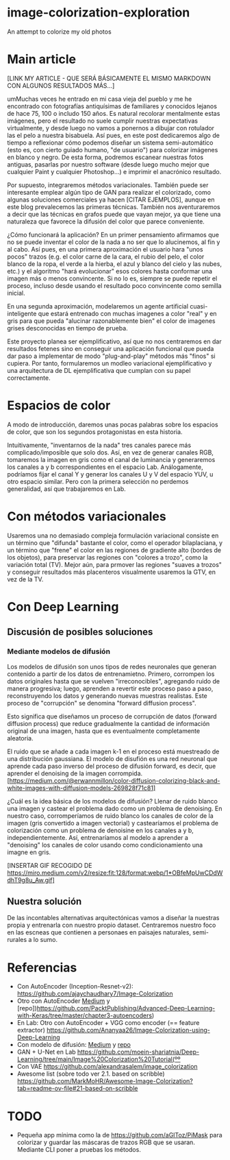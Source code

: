 # image-colorization-exploration
An attempt to colorize my old photos

# Main article

[LINK MY ARTICLE -  QUE SERÁ BÁSICAMENTE EL MISMO MARKDOWN CON ALGUNOS RESULTADOS MÁS...]

umMuchas veces he entrado en mi casa vieja del pueblo y me he encontrado con fotografías antiquísimas de familiares y conocidos lejanos de hace 75, 100 o includo 150 años. Es natural recolorar mentalmente estas imágenes, pero el resultado no suele cumplir nuestras expectativas virtualmente, y desde luego no vamos a ponernos a dibujar con rotulador las el pelo a nuestra bisabuela. Así pues, en este post dedicaremos algo de tiempo a reflexionar cómo podemos diseñar un sistema semi-automático (esto es, con cierto guiado humano, "de usuario") para colorizar imágenes en blanco y negro. De esta forma, podremos escanear nuestras fotos antiguas, pasarlas por nuestro software (desde luego mucho mejor que cualquier Paint y cualquier Photoshop...) e imprimir el anacrónico resultado.

Por supuesto, integraremos métodos variacionales. También puede ser interesante emplear algún tipo de GAN para realizar el colorizado, como algunas soluciones comerciales ya hacen [CITAR EJEMPLOS], aunque en este blog prevalecemos las primeras técnicas. También nos aventuraremos a decir que las técnicas en grafos puede que vayan mejor, ya que tiene una naturaleza que favorece la difusión del color que parece conveniente. 

¿Cómo funcionará la aplicación? En un primer pensamiento afirmamos que no se puede inventar el color de la nada a no ser que lo alucinemos, al fin y al cabo. Así pues, en una primera aproximación el usuario hara "unos pocos" trazos (e.g. el color carne de la cara, el rubio del pelo, el color blanco de la ropa, el verde a la hierba, el azul y blanco del cielo y las nubes, etc.) y el algoritmo "hará evolucionar" esos colores hasta conformar una imagen más o menos convincente. Si no lo es, siempre se puede repetir el proceso, incluso desde usando el resultado poco convincente como semilla inicial.

En una segunda aproximación, modelaremos un agente artificial cuasi-inteligente que estará entrenado con muchas imagenes a color "real" y en gris para que pueda "alucinar razonablemente bien" el color de imagenes grises desconocidas en tiempo de prueba.

Este proyecto planea ser ejemplificativo, así que no nos centraremos en dar resultados fetenes sino en conseguir una aplicación funcional que pueda dar paso a implementar de modo "plug-and-play" métodos más "finos" si cupiera. Por tanto, formularemos un modleo variacional ejemplificativo y una arquitectura de DL ejemplificativa que cumplan con su papel correctamente. 

# Espacios de color

A modo de introducción, daremos unas pocas palabras sobre los espacios de color, que son los segundos protagonistas en esta historia.

Intuitivamente, "inventarnos de la nada" tres canales parece más complicado/imposible que solo dos. Así, en vez de generar canales RGB, tomaremos la imagen en gris como el canal de luminancia y generaremos los canales a y b correspondientes en el espacio Lab. Análogamente, podríamos fijar el canal Y y generar los canales U y V del espacio YUV, u otro espacio similar. Pero con la primera selección no perdemos generalidad, así que trabajaremos en Lab. 

# Con métodos variacionales

Usaremos una no demasiado compleja formulación variacional consiste en un término que "difunda" bastante el color, como el operador bilaplaciana, y un término que "frene" el color en las regiones de gradiente alto (bordes de los objetos), para preservar las regiones con "colores a trozo", como la variación total (TV). Mejor aún, para prmover las regiones "suaves a trozos" y conseguir resultados más placenteros visualmente usaremos la GTV, en vez de la TV.

# Con Deep Learning

## Discusión de posibles soluciones

### Mediante modelos de difusión

Los modelos de difusión son unos tipos de redes neuronales que generan contenido a partir de los datos de entrenamietno. Primero, corrompen los datos originales hasta que se vuelven "irreconocibles", agregando ruido de manera progresiva; luego, aprenden a revertir este proceso paso a paso, reconstruyendo los datos y generando nuevas muestras realistas. Este proceso de "corrupción" se denomina "forward diffusion process".

Esto significa que diseñamos un proceso de corrupción de datos (forward diffusion process) que reduce gradualmente la cantidad de información original de una imagen, hasta que es eventualmente completamente aleatoria.

El ruido que se añade a cada imagen k-1 en el proceso está muestreado de una distribución gaussiana. El modelo de disufión es una red neuronal que aprende cada paso inverso del proceso de difusión forward, es decir, que aprender el denoising de la imagen corrompida. [https://medium.com/@erwannmillon/color-diffusion-colorizing-black-and-white-images-with-diffusion-models-269828f71c81]

¿Cuál es la idea básica de los modelos de difusión? Llenar de ruido blanco una imagen y castear el problema dado como un problema de denoising. En nuestro caso, corromperíamos de ruido blanco los canales de color de la imagen (gris convertido a imagen vectorial) y castearíamos el problema de colorización como un problema de denoisine en los canales a y b, independientemente. Así, entrenaríamos al modelo a aprender a "denoising" los canales de color usando como condicionamiento una imagne en gris.

[INSERTAR GIF RECOGIDO DE https://miro.medium.com/v2/resize:fit:128/format:webp/1*OBfeMpUwCDdWdhT9g8u_Aw.gif]

## Nuestra solución


De las incontables alternativas arquitectónicas vamos a diseñar la nuestras propia y entrenarla con nuestro propio dataset. Centraremos nuestro foco en las escneas que contienen a personaes en paisajes naturales, semi-rurales a lo sumo.

# Referencias

- Con AutoEncoder (Inception-Resnet-v2): https://github.com/ajaychaudhary7/Image-Colorization
- Otro con AutoEncoder [Medium](https://medium.com/@geokam/building-an-image-colorization-neural-network-part-1-generative-models-and-autoencoders-d68f5769d484) y [repo])https://github.com/PacktPublishing/Advanced-Deep-Learning-with-Keras/tree/master/chapter3-autoencoders)
- En Lab: Otro con AutoEncoder + VGG como encoder (== feature extractor) https://github.com/Ananyaa26/Image-Colorization-using-Deep-Learning 
- Con modelo de difusión: [Medium](https://medium.com/@erwannmillon/color-diffusion-colorizing-black-and-white-images-with-diffusion-models-269828f71c81) y [repo](https://medium.com/@erwannmillon/color-diffusion-colorizing-black-and-white-images-with-diffusion-models-269828f71c81)
- GAN + U-Net en Lab https://github.com/moein-shariatnia/Deep-Learning/tree/main/Image%20Colorization%20Tutorial(ºº
- Con VAE https://github.com/alexandrasalem/image_colorization
- Awesome list (sobre todo ver 2.1. based on scribble) https://github.com/MarkMoHR/Awesome-Image-Colorization?tab=readme-ov-file#21-based-on-scribble

# TODO
- Pequeña app mínima como la de https://github.com/aGIToz/PiMask para colorizar y guardar las máscaras de trazos RGB que se usaran. Mediante CLI poner a pruebas los métodos.


